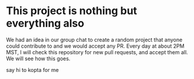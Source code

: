 # This project is nothing but everything also

We had an idea in our group chat to create a random project that anyone could contribute to and we would accept any PR. Every day at about 2PM MST, I will check this repository for new pull requests, and accept them all. We will see how this goes.

say hi to kopta for me
